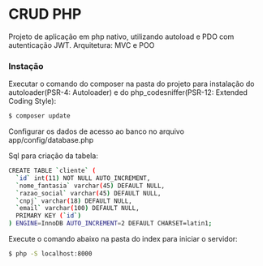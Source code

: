# CRUD PHP 

Projeto de aplicação em php nativo, utilizando autoload e PDO com autenticação JWT.
Arquitetura: MVC e POO

### Instação

Executar o comando do composer na pasta do projeto para instalação do autoloader(PSR-4: Autoloader) e do php_codesniffer(PSR-12: Extended Coding Style):

```sh
$ composer update
```

Configurar os dados de acesso ao banco no arquivo app/config/database.php

Sql para criação da tabela:

```sh
CREATE TABLE `cliente` (
  `id` int(11) NOT NULL AUTO_INCREMENT,
  `nome_fantasia` varchar(45) DEFAULT NULL,
  `razao_social` varchar(45) DEFAULT NULL,
  `cnpj` varchar(18) DEFAULT NULL,
  `email` varchar(100) DEFAULT NULL,
  PRIMARY KEY (`id`)
) ENGINE=InnoDB AUTO_INCREMENT=2 DEFAULT CHARSET=latin1;
```

Execute o comando abaixo na pasta do index para iniciar o servidor:

```sh
$ php -S localhost:8000
```
